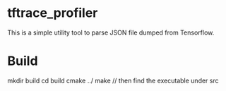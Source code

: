 # tftrace_profiler

 This is a simple utility tool to parse JSON file dumped from Tensorflow.

# Build

 mkdir build
 cd build
 cmake ../
 make
 // then find the executable under src

